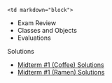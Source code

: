 	<td markdown="block">
* Exam Review
* Classes and Objects
* Evaluations
</td>
	<td markdown="block">




</td>
	<td markdown="block">
Solutions

* [Midterm #1 (Coffee) Solutions](resources/handouts/midterm/midterm_coffee_solutions.pdf)
* [Midterm #1 (Ramen) Solutions ](resources/handouts/midterm/midterm_ramen_solutions.pdf)
</td>
